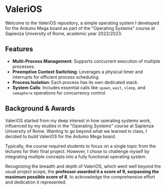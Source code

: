 # ValeriOS

Welcome to the ValeriOS repository, a simple operating system I developed for the Arduino Mega board as part of the "Operating Systems" course at Sapienza University of Rome, academic year 2022/2023.

## Features

- **Multi-Process Management**: Supports concurrent execution of multiple processes.
- **Preemptive Context Switching**: Leverages a physical timer and interrupts for efficient process scheduling.
- **Process Isolation**: Each process has its own dedicated stack.
- **System Calls**: Includes essential calls like `spawn`, `wait`, `sleep`, and `semaphore` operations for concurrency control.

## Background & Awards

ValeriOS started from my deep interest in how operating systems work, influenced by my studies in the "Operating Systems" course at Sapienza University of Rome. Wanting to go beyond what we learned in class, I decided to build ValeriOS for the Arduino Mega board. 

Typically, the course required students to focus on a single topic from the lectures for their final project. However, I chose to challenge myself by integrating multiple concepts into a fully functional operating system. 

Recognizing the breadth and depth of ValeriOS, which went well beyond the usual project scope, the **professor awarded it a score of 9, surpassing the maximum possible score of 8**, to acknowledge the comprehensive effort and dedication it represented.

